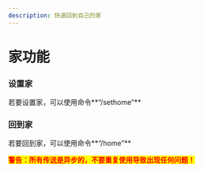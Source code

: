 ```yaml
---
description: 快速回到自己的家
---
```


# 家功能

### 设置家

若要设置家，可以使用命令**“/sethome”**

### 回到家

若要回到家，可以使用命令**“/home”**

<mark style="color:red;">**警告：所有传送是异步的，不要重复使用导致出现任何问题！**</mark>
